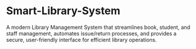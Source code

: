 # Smart-Library-System
A modern Library Management System that streamlines book, student, and staff management, automates issue/return processes, and provides a secure, user-friendly interface for efficient library operations.
